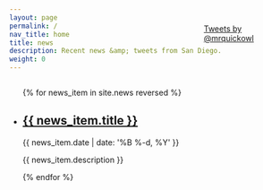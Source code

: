 ```yaml
---
layout: page
permalink: /
nav_title: home
title: news
description: Recent news &amp; tweets from San Diego.
weight: 0
---
```



<div style="width: 67%; float: left; padding-right: 2%">
<ul class="post-list">
{% for news_item in site.news reversed %}
    <li>
        <h2>
        <a class="news-title"{% if news_item.redirect %} href="{{ news_item.redirect }}"{% endif %}>
        {{ news_item.title }}
        </a>
        </h2>
        <p class="post-meta">{{ news_item.date | date: '%B %-d, %Y' }}</p>
        <p>{{ news_item.description }}</p>
      </li>
{% endfor %}
</ul>
</div>

<div style="width:30%;float: left; position: relative; top:-100px;">
<a class="twitter-timeline" data-dnt="true" href="https://twitter.com/mrquickowl" data-widget-id="663525213989003264">Tweets by @mrquickowl</a>
<script>!function(d,s,id){var js,fjs=d.getElementsByTagName(s)[0],p=/^http:/.test(d.location)?'http':'https';if(!d.getElementById(id)){js=d.createElement(s);js.id=id;js.src=p+"://platform.twitter.com/widgets.js";fjs.parentNode.insertBefore(js,fjs);}}(document,"script","twitter-wjs");
</script>
</div>